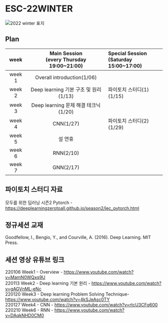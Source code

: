 # ESC-22WINTER
![2022 winter 표지](https://user-images.githubusercontent.com/56993675/147876805-2bcaf810-2f2c-470d-89be-0051e1e5e4a2.png)

## Plan

|week|Main Session<br>(every Thursday 19:00~21:00)|Special Session<br>(Saturday 15:00~17:00)|
|:--:|:--------------------------:|:------------------------|
|week 1|Overall introduction(1/06)| |
|week 2|Deep learning 기본 구조 및 원리(1/13)| 파이토치 스터디(1)(1/15) |
|week 3|Deep learning 문제 해결 테크닉(1/20)| |
|week 4|CNN(1/27)| 파이토치 스터디(2)(1/29)|
|week 5|설 연휴| |
|week 6|RNN(2/10)| |
|week 7|GNN(2/17)| |

## 파이토치 스터디 자료
모두를 위한 딥러닝 시즌2 Pytorch - https://deeplearningzerotoall.github.io/season2/lec_pytorch.html

## 정규세션 교재
Goodfellow, I., Bengio, Y., and Courville, A. (2016). Deep Learning. MIT Press.

## 세션 영상 유튜브 링크
220106 Week1 - Overview - https://www.youtube.com/watch?v=MamN0WQxq9U  \
220113 Week2 - Deep learning 기본 원리 - https://www.youtube.com/watch?v=gAGVnML-eNc \
220120 Week3 - Deep learning Problem Solving Technique- https://www.youtube.com/watch?v=4kSJeAsc0TY \
220127 Week4 - CNN - https://www.youtube.com/watch?v=rtcU3CFq600 \
220210 Week6 - RNN - https://www.youtube.com/watch?v=DAqkNHD0CM0

